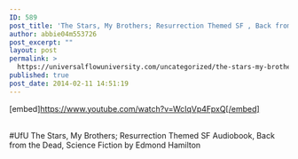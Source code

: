 ```yaml
---
ID: 589
post_title: 'The Stars, My Brothers; Resurrection Themed SF , Back from the Dead, Science Fiction #UfU'
author: abbie04m553726
post_excerpt: ""
layout: post
permalink: >
  https://universalflowuniversity.com/uncategorized/the-stars-my-brothers-resurrection-themed-sf-back-from-the-dead-science-fiction-ufu/
published: true
post_date: 2014-02-11 14:51:19
---
```

[embed]https://www.youtube.com/watch?v=WcIqVp4FpxQ[/embed]</br></br>
<p>#UfU The Stars, My Brothers; Resurrection Themed SF Audiobook, Back from the Dead, Science Fiction by Edmond Hamilton </p>